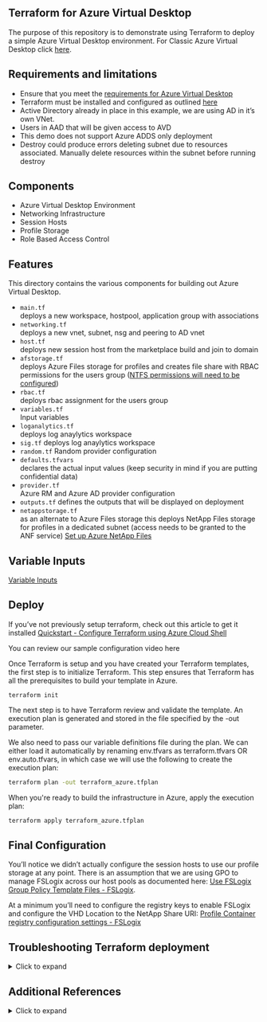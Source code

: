 ## Terraform for Azure Virtual Desktop 

The purpose of this repository is to demonstrate using Terraform to deploy a simple Azure Virtual Desktop environment. For Classic Azure Virtual Desktop click [here](https://github.com/Azure/RDS-Templates/tree/master/wvd-sh/terraform-azurerm-windowsvirtualdesktop).

## Requirements and limitations 
* Ensure that you meet the [requirements for Azure Virtual Desktop](https://docs.microsoft.com/en-us/azure/virtual-desktop/overview#requirements) 
* Terraform must be installed and configured as outlined [here](https://docs.microsoft.com/en-us/azure/developer/terraform/get-started-cloud-shell)
* Active Directory already in place in this example, we are using AD in it’s own VNet.  
* Users in AAD that will be given access to AVD
* This demo does not support Azure ADDS only deployment
* Destroy could produce errors deleting subnet due to resources associated. Manually delete resources within the subnet before running destroy

## Components

* Azure Virtual Desktop Environment 
* Networking Infrastructure 
* Session Hosts 
* Profile Storage 
* Role Based Access Control 

## Features

This directory contains the various components for building out Azure Virtual Desktop.
* `main.tf`  
	deploys a new workspace, hostpool, application group with associations
* `networking.tf`  
	 deploys a new vnet, subnet, nsg and peering to AD vnet
* `host.tf`  
	deploys new session host from the marketplace build and join to domain
* `afstorage.tf`  
	deploys Azure Files storage for profiles and creates file share with RBAC permissions for the users group ([NTFS permissions will need to be configured](https://docs.microsoft.com/en-us/azure/virtual-desktop/create-file-share))
* `rbac.tf`  
	deploys rbac assignment for the users group
* `variables.tf`  
	Input variables 
* `loganalytics.tf`  
	deploys log anaylytics workspace
* `sig.tf`
	deploys log anaylytics workspace
* `random.tf`
	Random provider configuration
* `defaults.tfvars`  
	 declares the actual input values (keep security in mind if you are putting confidential data)
* `provider.tf`  
	Azure RM and Azure AD provider configuration
* `outputs.tf`
	defines the outputs that will be displayed on deployment
* `netappstorage.tf`  
	as an alternate to Azure Files storage this deploys NetApp Files storage for profiles in a dedicated subnet (access needs to be granted to the ANF service) [Set up Azure NetApp Files](https://docs.microsoft.com/en-us/azure/azure-netapp-files/azure-netapp-files-quickstart-set-up-account-create-volumes?tabs=azure-portal)

## Variable Inputs
[Variable Inputs](https://github.com/jensheerin/AVD-Terraform/blob/main/USAGE.md#inputs)

## Deploy
If you’ve not previously setup terraform, check out this article to get it installed [Quickstart - Configure Terraform using Azure Cloud Shell](https://docs.microsoft.com/en-us/azure/developer/terraform/get-started-cloud-shell) 

You can review our sample configuration video here

Once Terraform is setup and you have created your Terraform templates, the first step is to initialize Terraform. This step ensures that Terraform has all the prerequisites to build your template in Azure. 

```
terraform init
```

The next step is to have Terraform review and validate the template. An execution plan is generated and stored in the file specified by the -out parameter. 

We also need to pass our variable definitions file during the plan.   We can either load it automatically by renaming env.tfvars as terraform.tfvars OR env.auto.tfvars, in which case we will use the following to create the execution plan: 

```bash
terraform plan -out terraform_azure.tfplan
```

When you're ready to build the infrastructure in Azure, apply the execution plan: 

```bash
terraform apply terraform_azure.tfplan
```

## Final Configuration

You’ll notice we didn’t actually configure the session hosts to use our profile storage at any point.  There is an assumption that we are using GPO to manage FSLogix across our host pools as documented here: [Use FSLogix Group Policy Template Files - FSLogix](https://docs.microsoft.com/en-us/fslogix/use-group-policy-templates-ht).  

At a minimum you’ll need to configure the registry keys to enable FSLogix and configure the VHD Location to the NetApp Share URI: [Profile Container registry configuration settings - FSLogix](https://docs.microsoft.com/en-us/fslogix/profile-container-configuration-reference#enabled) 

## Troubleshooting Terraform deployment 
<details>
<summary>Click to expand</summary>
Terraform deployment can fail in two main categories: 

Issues with Terraform code 
1. [Issues with Desired State Configuration (DSC)](#issues-with-desired-state-configuration-dsc)
2. [Issues with Terraform code](#issues-with-desired-state-configuration-dsc)
 
While it is rare to have issues with the Terraform code it is still possible, however most often errors are due to bad input in variables.tf. 

* If there are errors in the Terraform code, please file a GitHub issue. 
* If there are warning in the Terraform code feel free to ignore or address for your own instance of that code. 
* Using Terraform error messages it's a good starting point towards identifying issues with input variables 
 
### Issues with Desired State Configuration (DSC) 

To troubleshoot this type of issue, navigate to the Azure portal and if needed reset the password on the VM that failed DSC. Once you are able to log in to the VM review the log files in the following two folders: 
</details>

## Additional References
<details>
<summary>Click to expand</summary>

- [Terraform Download](https://www.terraform.io/downloads.html)
- [Visual Code Download](https://code.visualstudio.com/Download)
- [Powershell VS Code Extension](https://marketplace.visualstudio.com/items?itemName=ms-vscode.PowerShell)
- [HashiCorp Terraform VS Code Extension](https://marketplace.visualstudio.com/items?itemName=HashiCorp.terraform)
- [Azure Terraform VS Code Extension Name](https://marketplace.visualstudio.com/items?itemName=ms-azuretools.vscode-azureterraform)
- [Azure CLI](https://docs.microsoft.com/en-us/cli/azure/install-azure-cli-windows?tabs=azure-cli)
- [Configure the Azure Terraform Visual Studio Code extension](https://docs.microsoft.com/en-us/azure/developer/terraform/configure-vs-code-extension-for-terraform)
- [Setup video](https://youtu.be/YmbmpGdhI6w)
</details>